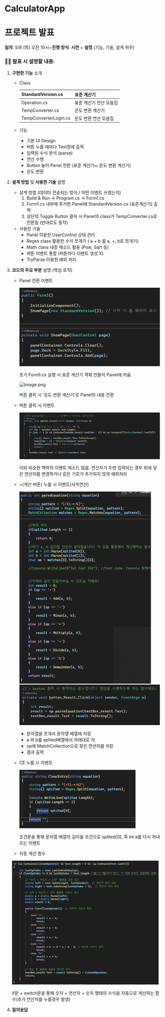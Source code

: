 # CalculatorApp

# **프로젝트 발표**

**일자**: 5/8 (목) 오전 10시~**진행 방식**: **시연** + **설명** (기능, 기술, 설계 위주)

### 🤷‍♂️ **발표 시 설명할 내용:**

1. **구현한 기능** 소개
    - Class
        
        
        | StandardVersion.cs | 표준 계산기 |
        | --- | --- |
        | Operation.cs | 표준 계산기 연산 모음집 |
        | TempConverter.cs | 온도 변환 계산기 |
        | TempConverterLogin.cs | 온도 변환 연산 모음집 |
    - 기능
        - 기본 UI Design
        - 버튼 누를 때마다 Text창에 출력
        - 입력된 수식 분석 (parse)
        - 연산 수행
        - Button 눌러 Panel 전환 (표준 계산기⭤ 온도 변환 계산기)
        - 온도 변환
    
2. **설계 방법** 및 **사용한 기술** 설명
    - 설계 방법 (데이터 전송되는 방식 / 어떤 이벤트 쓰였는지)
        1. Build & Run → Program.cs → Form1.cs
        2. Form1.cs 내부에 추가한 Panel에 StandardVersion.cs (표준계산기) 출력
        3. 상단의 Toggle Button 클릭 시 Panel의 class가 TempConverter.cs로 전환됨 (반대로도 동작)
    - 사용한 기술
        - Panel 이용한 UserControl 상태 관리
        - Regex class 활용한 수식 쪼개기 ( a + b 를 a, +, b로 쪼개기)
        - Math class 내장 메소드 활용 (Pow, Sqrt 등)
        - 버튼 이벤트 통합 (버튼마다 이벤트 생성 X)
        - TryParse 이용한 예외 처리
    
3. **코드의 주요 부분** 설명 (핵심 로직)
    - Panel 전환 이벤트
        
        
        ![image.png](image/image1.png)
        
        초기 Form1.cs 실행 시 표준 계산기 객체 만들어 Panel에 띄움
        
        ![image.png](이미지/image2.png)
        
        
        버튼 클릭 시 ‘온도 변환 계산기’로 Panel의 내용 전환

        
    - 버튼 클릭 시 이벤트
        
        ![image.png](image/image3.png)
        
        이와 비슷한 맥락의 이벤트 메소드 많음.
        연산자가 두번 입력되는 경우 뒤에 넣은 연산자를 변경하거나 같은 기호가 추가되지 않게 예외처리
        
        
    - =(계산 버튼) 누를 시 이벤트(사칙연산)
        
      ![image.png](image/image4.png)
      ![image.png](image/image5.png)
        
        - 문자열을  쪼개서 문자열 배열에 저장
        - a 와 b를 splited배열에서 차례대로 저
        - op에 MatchCollection으로 찾은 연산자를 저장
        - 결과 출력
        
    - CE 누를 시 이벤트
        
      ![image.png](image/image6.png)
        
        조건문을 통해 문자열 배열의 길이를 조건으로 splited[0], 즉 int a를 다시 꺼내오는 이벤트

        
    - 자동 계산 함수
    
    ![image.png](image/image7.png)
    
    if문 + switch문을 통해 숫자 + 연산자 + 숫자 형태의 수식을 자동으로 계산하는 함수(추가 연산자를 누를경우 발생)
        
    
4. **질의응답**
